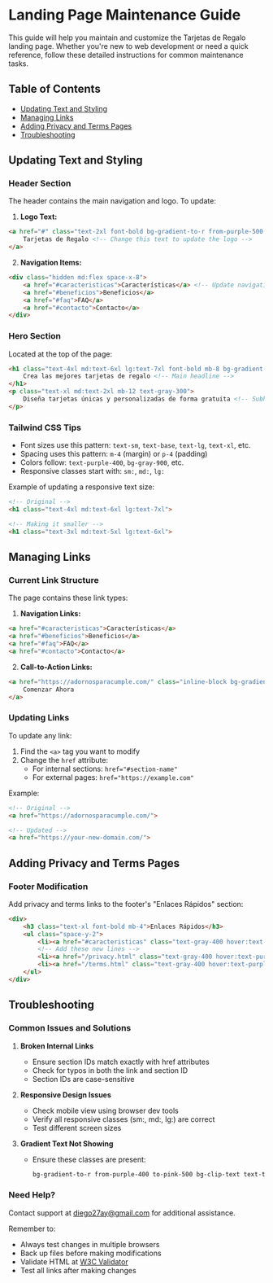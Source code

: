 # Landing Page Maintenance Guide

This guide will help you maintain and customize the Tarjetas de Regalo landing page. Whether you're new to web development or need a quick reference, follow these detailed instructions for common maintenance tasks.

## Table of Contents
- [Updating Text and Styling](#updating-text-and-styling)
- [Managing Links](#managing-links)
- [Adding Privacy and Terms Pages](#adding-privacy-and-terms-pages)
- [Troubleshooting](#troubleshooting)

## Updating Text and Styling

### Header Section
The header contains the main navigation and logo. To update:

1. **Logo Text:**
```html
<a href="#" class="text-2xl font-bold bg-gradient-to-r from-purple-500 to-pink-500 bg-clip-text text-transparent">
    Tarjetas de Regalo <!-- Change this text to update the logo -->
</a>
```

2. **Navigation Items:**
```html
<div class="hidden md:flex space-x-8">
    <a href="#caracteristicas">Características</a> <!-- Update navigation text here -->
    <a href="#beneficios">Beneficios</a>
    <a href="#faq">FAQ</a>
    <a href="#contacto">Contacto</a>
</div>
```

### Hero Section
Located at the top of the page:
```html
<h1 class="text-4xl md:text-6xl lg:text-7xl font-bold mb-8 bg-gradient-to-r from-purple-400 to-pink-500 bg-clip-text text-transparent">
    Crea las mejores tarjetas de regalo <!-- Main headline -->
</h1>
<p class="text-xl md:text-2xl mb-12 text-gray-300">
    Diseña tarjetas únicas y personalizadas de forma gratuita <!-- Subheadline -->
</p>
```

### Tailwind CSS Tips
- Font sizes use this pattern: `text-sm`, `text-base`, `text-lg`, `text-xl`, etc.
- Spacing uses this pattern: `m-4` (margin) or `p-4` (padding)
- Colors follow: `text-purple-400`, `bg-gray-900`, etc.
- Responsive classes start with: `sm:`, `md:`, `lg:`

Example of updating a responsive text size:
```html
<!-- Original -->
<h1 class="text-4xl md:text-6xl lg:text-7xl">

<!-- Making it smaller -->
<h1 class="text-3xl md:text-5xl lg:text-6xl">
```

## Managing Links

### Current Link Structure
The page contains these link types:

1. **Navigation Links:**
```html
<a href="#caracteristicas">Características</a>
<a href="#beneficios">Beneficios</a>
<a href="#faq">FAQ</a>
<a href="#contacto">Contacto</a>
```

2. **Call-to-Action Links:**
```html
<a href="https://adornosparacumple.com/" class="inline-block bg-gradient-to-r from-purple-500 to-pink-500...">
    Comenzar Ahora
</a>
```

### Updating Links
To update any link:

1. Find the `<a>` tag you want to modify
2. Change the `href` attribute:
   - For internal sections: `href="#section-name"`
   - For external pages: `href="https://example.com"`

Example:
```html
<!-- Original -->
<a href="https://adornosparacumple.com/">

<!-- Updated -->
<a href="https://your-new-domain.com/">
```

## Adding Privacy and Terms Pages

### Footer Modification
Add privacy and terms links to the footer's "Enlaces Rápidos" section:

```html
<div>
    <h3 class="text-xl font-bold mb-4">Enlaces Rápidos</h3>
    <ul class="space-y-2">
        <li><a href="#caracteristicas" class="text-gray-400 hover:text-purple-400 transition-colors duration-300">Características</a></li>
        <!-- Add these new lines -->
        <li><a href="/privacy.html" class="text-gray-400 hover:text-purple-400 transition-colors duration-300">Política de Privacidad</a></li>
        <li><a href="/terms.html" class="text-gray-400 hover:text-purple-400 transition-colors duration-300">Términos y Condiciones</a></li>
    </ul>
</div>
```

## Troubleshooting

### Common Issues and Solutions

1. **Broken Internal Links**
   - Ensure section IDs match exactly with href attributes
   - Check for typos in both the link and section ID
   - Section IDs are case-sensitive

2. **Responsive Design Issues**
   - Check mobile view using browser dev tools
   - Verify all responsive classes (sm:, md:, lg:) are correct
   - Test different screen sizes

3. **Gradient Text Not Showing**
   - Ensure these classes are present:
     ```html
     bg-gradient-to-r from-purple-400 to-pink-500 bg-clip-text text-transparent
     ```

### Need Help?
Contact support at diego27ay@gmail.com for additional assistance.

Remember to:
- Always test changes in multiple browsers
- Back up files before making modifications
- Validate HTML at [W3C Validator](https://validator.w3.org/)
- Test all links after making changes